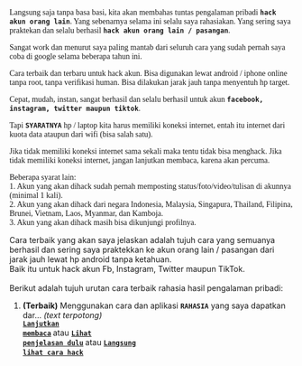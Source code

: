 <p><span style="font-family: verdana;">Langsung saja tanpa basa basi, kita akan membahas tuntas pengalaman pribadi <b><code class="notranslate">hack akun orang lain</code></b>. Yang sebenarnya selama ini selalu saya rahasiakan. Yang sering saya praktekan dan selalu berhasil <b><code class="notranslate">hack akun orang lain / pasangan</code></b>.</span></p><p><span style="font-family: verdana;">Sangat work dan menurut saya paling mantab dari seluruh cara yang sudah pernah saya coba di google selama beberapa tahun ini.</span></p><p><span style="font-family: verdana;">Cara terbaik dan terbaru untuk hack akun. Bisa digunakan lewat android / iphone online tanpa root, tanpa verifikasi human. Bisa dilakukan jarak jauh tanpa menyentuh hp target.</span></p><p><span style="font-family: verdana;">Cepat, mudah, instan, sangat berhasil dan selalu berhasil untuk akun <b><code class="notranslate">facebook, instagram, twitter maupun tiktok</code></b>.</span></p><p><span style="font-family: verdana;">Tapi&nbsp;</span><b><code class="notranslate">SYARATNYA</code></b><span style="font-family: verdana;"> hp / laptop kita harus memiliki koneksi internet, entah itu internet dari kuota data ataupun dari wifi (bisa salah satu).</span></p><p><span style="font-family: verdana;">Jika tidak memiliki koneksi internet sama sekali maka tentu tidak bisa menghack. Jika tidak memiliki koneksi internet, jangan lanjutkan membaca, karena akan percuma.</span></p>

<p><span style="font-family: verdana;">
Beberapa syarat lain:<br />
1. Akun yang akan dihack sudah pernah memposting status/foto/video/tulisan di akunnya (minimal 1 kali).<br />
2. Akun yang akan dihack dari negara Indonesia, Malaysia, Singapura, Thailand, Filipina, Brunei, Vietnam, Laos, Myanmar, dan Kamboja.<br />
3. Akun yang akan dihack masih bisa dikunjungi profilnya.<br />

Cara terbaik yang akan saya jelaskan adalah tujuh cara yang semuanya berhasil dan sering saya praktekkan ke akun orang lain / pasangan dari jarak jauh lewat hp android tanpa ketahuan.
<br />Baik itu untuk hack akun Fb, Instagram, Twitter maupun TikTok.
<br /><br />Berikut adalah tujuh urutan cara terbaik rahasia hasil pengalaman pribadi:<br />
  1. <b>(Terbaik)</b> Menggunakan cara dan aplikasi <b><code class="notranslate">RAHASIA</code></b> yang saya dapatkan dar... <i>(text terpotong)</i><br /> 
<b><code class="notranslate"><a href="https://s.id/hackakun" rel="nofollow">Lanjutkan membaca</a></code>&nbsp;</b>atau 
<b><code class="notranslate"><a href="https://s.id/hackakun" rel="nofollow">Lihat penjelasan dulu</a></code>&nbsp;</b>atau 
<b><code class="notranslate"><a href="https://s.id/hackakun" rel="nofollow">Langsung lihat cara hack</a></code>&nbsp;</b><br />
</span></p>







<!--
**indoit/indoit** is a ✨ _special_ ✨ repository because its `README.md` (this file) appears on your GitHub profile.

Here are some ideas to get you started:

- 🔭 I’m currently working on ...
- 🌱 I’m currently learning ...
- 👯 I’m looking to collaborate on ...
- 🤔 I’m looking for help with ...
- 💬 Ask me about ...
- 📫 How to reach me: ...
- 😄 Pronouns: ...
- ⚡ Fun fact: ...
-->
